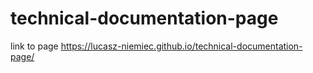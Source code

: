 # technical-documentation-page


link to page https://lucasz-niemiec.github.io/technical-documentation-page/

